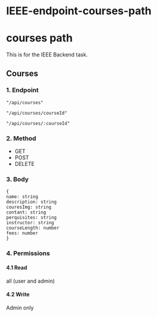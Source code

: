 # IEEE-endpoint-courses-path
# courses path

This is for the IEEE Backend task.

## Courses

### 1. Endpoint

```"/api/courses"```

```"/api/courses/courseId"```

```"/api/courses/:courseId"```

### 2. Method 

* GET 
* POST
* DELETE
### 3. Body 
```
{
name: string
description: string
couresImg: string
contant: string
perquisites: string
instructor: string
courseLength: number
fees: number
}
```
### 4. Permissions 

#### 4.1 Read 

all (user and admin)

#### 4.2 Write 

Admin only 
